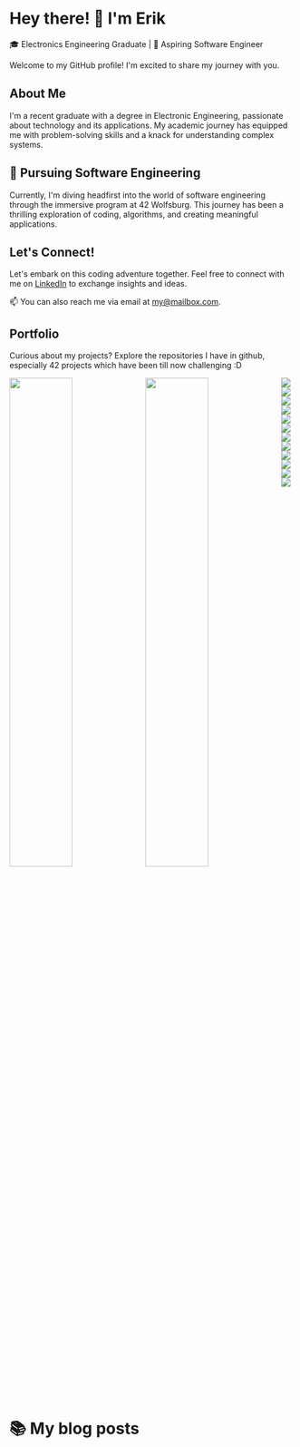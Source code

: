 # Hey there! 👋 I'm Erik

🎓 Electronics Engineering Graduate | 🌱 Aspiring Software Engineer

Welcome to my GitHub profile! I'm excited to share my journey with you.

## About Me

I'm a recent graduate with a degree in Electronic Engineering, passionate about technology and its applications. My academic journey has equipped me with problem-solving skills and a knack for understanding complex systems.

## 🚀 Pursuing Software Engineering

Currently, I'm diving headfirst into the world of software engineering through the immersive program at 42 Wolfsburg. This journey has been a thrilling exploration of coding, algorithms, and creating meaningful applications.

## Let's Connect!

Let's embark on this coding adventure together. Feel free to connect with me on [LinkedIn](https://www.linkedin.com/in/erik-seferi-393438202/) to exchange insights and ideas.

📫 You can also reach me via email at [my@mailbox.com](mailto:rk.seferi@gmail.com).

## Portfolio

Curious about my projects? Explore the repositories I have in github, especially 42 projects which have been till now challenging :D



<img align="left" width="47%" src="https://github-readme-stats.vercel.app/api?username=Vikingu-del&theme=dark&show_icons=true" />

<img align="left" width="47%" src="https://github-readme-stats.vercel.app/api/top-langs/?username=Vikingu-del&layout=compact" />

<img align="left" src="https://img.shields.io/badge/Wordpress-21759B?style=for-the-badge&logo=wordpress&logoColor=white /">

<img align="left" src="https://img.shields.io/badge/MySQL-005C84?style=for-the-badge&logo=mysql&logoColor=white" />

<img align="left" src="https://img.shields.io/badge/Bootstrap-563D7C?style=for-the-badge&logo=bootstrap&logoColor=white" />

<img align="left" src="https://img.shields.io/badge/HTML5-E34F26?style=for-the-badge&logo=html5&logoColor=white" />

<img align="left" src="https://img.shields.io/badge/JavaScript-323330?style=for-the-badge&logo=javascript&logoColor=F7DF1E" />

<img align="left" src="https://img.shields.io/badge/CSS3-1572B6?style=for-the-badge&logo=css3&logoColor=white" />

<img align="left" src="https://img.shields.io/badge/Sass-CC6699?style=for-the-badge&logo=sass&logoColor=white" />

<img align="left" src="https://img.shields.io/badge/Shell_Script-121011?style=for-the-badge&logo=gnu-bash&logoColor=white" />

<img align="left" src="https://img.shields.io/badge/Tailwind_CSS-38B2AC?style=for-the-badge&logo=tailwind-css&logoColor=white" />

<img align="left" src="https://img.shields.io/badge/Xampp-F37623?style=for-the-badge&logo=xampp&logoColor=white" />

<img align="left" src="https://img.shields.io/badge/C-00599C?style=for-the-badge&logo=c&logoColor=white" />

<img src="https://img.shields.io/badge/Python-FFD43B?style=for-the-badge&logo=python&logoColor=blue" />

# 📚 My blog posts
<!-- BLOG-POST-LIST:START -->
<!-- BLOG-POST-LIST:END -->

